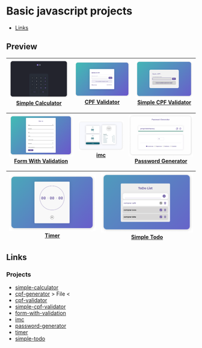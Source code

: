 # Basic javascript projects

- [Links](#links)

## Preview
|  ![Simple Calculator](https://github.com/stwgabriel/basic-js-projects/blob/main/.github/calculator.png) [Simple Calculator](./simple-calculator) | ![CPF Validator](https://github.com/stwgabriel/basic-js-projects/blob/main/.github/cpf-validator.png) [CPF Validator](./simple-todo) | ![Simple CPF Validator](https://github.com/stwgabriel/basic-js-projects/blob/main/.github/simple-cpf-validator.png) [Simple CPF Validator](./simple-todo) |  
|---|---|---|

| ![Form With Validation](https://github.com/stwgabriel/basic-js-projects/blob/main/.github/val-form.png) [Form With Validation](./form-with-validation) | ![IMC](https://github.com/stwgabriel/basic-js-projects/blob/main/.github/imc.png) [imc](./imc) | ![Password Generator](https://github.com/stwgabriel/basic-js-projects/blob/main/.github/pass-gen.png) [Password Generator](./password-generator) | 
|---|---|---|

| ![Timer](https://github.com/stwgabriel/basic-js-projects/blob/main/.github/timer.png) [Timer](./timer) | ![Simple Todo](https://github.com/stwgabriel/basic-js-projects/blob/main/.github/password-gen.png) [Simple Todo](./simple-todo) |
|---|---|

## Links 
### Projects

- [simple-calculator](./simple-calculator)
- [cpf-generator](./cpf-generator) > File <
- [cpf-validator](./cpf-validator)
- [simple-cpf-validator](./simple-cpf-validator)
- [form-with-validation](./form-with-validation)
- [imc](./imc)
- [password-generator](./password-generator)
- [timer](./timer)
- [simple-todo](./simple-todo)
